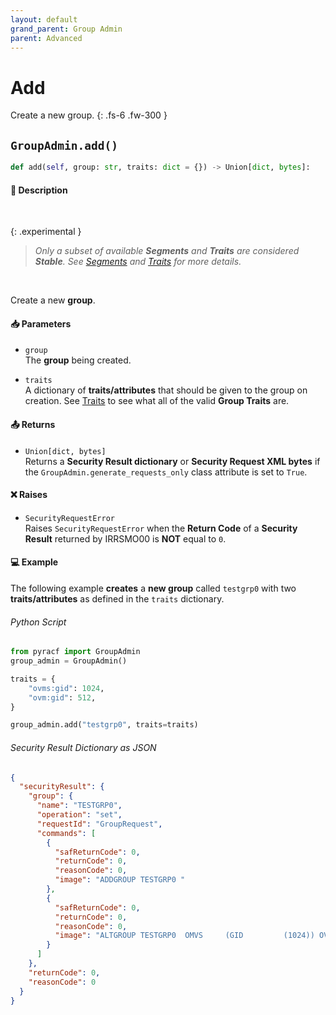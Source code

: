 ```yaml
---
layout: default
grand_parent: Group Admin
parent: Advanced
---
```


# Add

Create a new group.
{: .fs-6 .fw-300 }

## `GroupAdmin.add()`

```python
def add(self, group: str, traits: dict = {}) -> Union[dict, bytes]:
```

#### 📄 Description

&nbsp;

{: .experimental }
> _Only a subset of available **Segments** and **Traits** are considered **Stable**. See [Segments](../segments_traits_operators#segments) and [Traits](../segments_traits_operators#traits) for more details._

&nbsp;

Create a new **group**.

#### 📥 Parameters
* `group`<br>
  The **group** being created.

* `traits`<br>
  A dictionary of **traits/attributes** that should be given to the group on creation. See [Traits](../segments_traits_operators#traits) to see what all of the valid **Group Traits** are.

#### 📤 Returns
* `Union[dict, bytes]`<br>
  Returns a **Security Result dictionary** or **Security Request XML bytes** if the `GroupAdmin.generate_requests_only` class attribute is set to `True`.

#### ❌ Raises
* `SecurityRequestError`<br>
  Raises `SecurityRequestError` when the **Return Code** of a **Security Result** returned by IRRSMO00 is **NOT** equal to `0`.

#### 💻 Example

The following example **creates** a **new group** called `testgrp0` with two **traits/attributes** as defined in the `traits` dictionary.

###### Python Script
```python
from pyracf import GroupAdmin
group_admin = GroupAdmin()

traits = {
    "ovms:gid": 1024,
    "ovm:gid": 512,
}

group_admin.add("testgrp0", traits=traits)
```

###### Security Result Dictionary as JSON
```json
{
  "securityResult": {
    "group": {
      "name": "TESTGRP0",
      "operation": "set",
      "requestId": "GroupRequest",
      "commands": [
        {
          "safReturnCode": 0,
          "returnCode": 0,
          "reasonCode": 0,
          "image": "ADDGROUP TESTGRP0 "
        },
        {
          "safReturnCode": 0,
          "returnCode": 0,
          "reasonCode": 0,
          "image": "ALTGROUP TESTGRP0  OMVS     (GID         (1024)) OVM      (GID         (512))"
        }
      ]
    },
    "returnCode": 0,
    "reasonCode": 0
  }
}
```